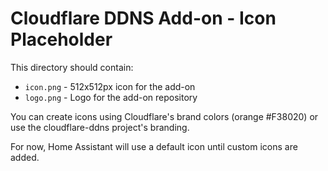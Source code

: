 # Cloudflare DDNS Add-on - Icon Placeholder

This directory should contain:
- `icon.png` - 512x512px icon for the add-on
- `logo.png` - Logo for the add-on repository

You can create icons using Cloudflare's brand colors (orange #F38020) or use the cloudflare-ddns project's branding.

For now, Home Assistant will use a default icon until custom icons are added.
